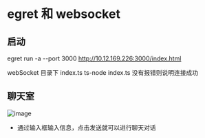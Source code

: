 # egret 和 websocket

## 启动
egret run -a --port 3000
http://10.12.169.226:3000/index.html

webSocket 目录下 index.ts
ts-node index.ts 没有报错则说明连接成功

## 聊天室
![image](https://user-images.githubusercontent.com/52196558/132274941-59388df0-e9ec-461b-baed-b7686030173c.png)


- 通过输入框输入信息，点击发送就可以进行聊天对话
